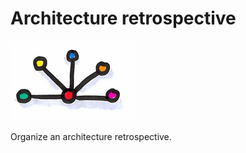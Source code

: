 # Architecture retrospective
![Architecture retrospective](images/architecture-retrospective.png)  

Organize an architecture retrospective.